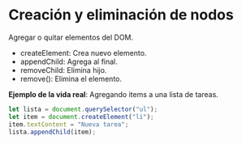 # Creación y eliminación de nodos

Agregar o quitar elementos del DOM.

- createElement: Crea nuevo elemento.
- appendChild: Agrega al final.
- removeChild: Elimina hijo.
- remove(): Elimina el elemento.

**Ejemplo de la vida real**: Agregando items a una lista de tareas.

```javascript
let lista = document.querySelector("ul");
let item = document.createElement("li");
item.textContent = "Nueva tarea";
lista.appendChild(item);
```